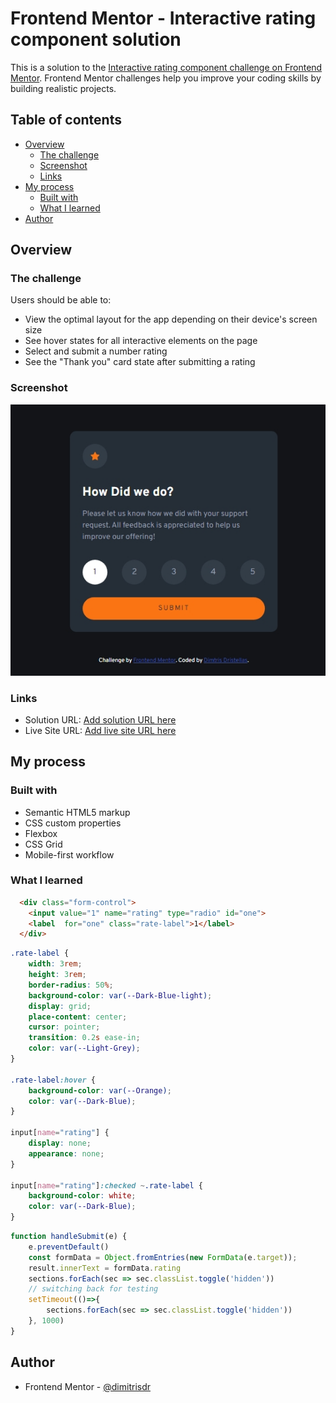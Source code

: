 # Frontend Mentor - Interactive rating component solution

This is a solution to the [Interactive rating component challenge on Frontend Mentor](https://www.frontendmentor.io/challenges/interactive-rating-component-koxpeBUmI). Frontend Mentor challenges help you improve your coding skills by building realistic projects. 

## Table of contents

- [Overview](#overview)
  - [The challenge](#the-challenge)
  - [Screenshot](#screenshot)
  - [Links](#links)
- [My process](#my-process)
  - [Built with](#built-with)
  - [What I learned](#what-i-learned)
- [Author](#author)


## Overview

### The challenge

Users should be able to:

- View the optimal layout for the app depending on their device's screen size
- See hover states for all interactive elements on the page
- Select and submit a number rating
- See the "Thank you" card state after submitting a rating

### Screenshot

![](screenshot.jpeg)


### Links

- Solution URL: [Add solution URL here](https://github.com/dimitrisdr/interactive-rating-component.git)
- Live Site URL: [Add live site URL here](https://dimitrisdr.github.io/interactive-rating-component/)

## My process

### Built with

- Semantic HTML5 markup
- CSS custom properties
- Flexbox
- CSS Grid
- Mobile-first workflow

### What I learned


```html
  <div class="form-control">
    <input value="1" name="rating" type="radio" id="one">
    <label  for="one" class="rate-label">1</label>
  </div>
```

```css
.rate-label {
    width: 3rem;
    height: 3rem;
    border-radius: 50%;
    background-color: var(--Dark-Blue-light);
    display: grid;
    place-content: center;
    cursor: pointer;
    transition: 0.2s ease-in;
    color: var(--Light-Grey);
}

.rate-label:hover {
    background-color: var(--Orange);
    color: var(--Dark-Blue);
}

input[name="rating"] {
    display: none;
    appearance: none;
}

input[name="rating"]:checked ~.rate-label {
    background-color: white;
    color: var(--Dark-Blue);
} 

```
```js
function handleSubmit(e) {
    e.preventDefault()
    const formData = Object.fromEntries(new FormData(e.target));   
    result.innerText = formData.rating
    sections.forEach(sec => sec.classList.toggle('hidden'))
    // switching back for testing
    setTimeout(()=>{
        sections.forEach(sec => sec.classList.toggle('hidden'))
    }, 1000)
}
```
## Author

- Frontend Mentor - [@dimitrisdr](https://www.frontendmentor.io/profile/dimitrisdr)
